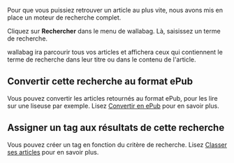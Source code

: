 Pour que vous puissiez retrouver un article au plus vite, nous avons mis en place un moteur de recherche complet. 

Cliquez sur **Rechercher** dans le menu de wallabag. Là, saisissez un terme de recherche. 

wallabag ira parcourir tous vos articles et affichera ceux qui contiennent le terme de recherche dans leur titre ou dans le contenu de l'article. 

## Convertir cette recherche au format ePub
Vous pouvez convertir les articles retournés au format ePub, pour les lire sur une liseuse par exemple. Lisez [Convertir en ePub](http://doc.wallabag.org/fr/Documentation_utilisateur/Convertir_en_ePub) pour en savoir plus.

## Assigner un tag aux résultats de cette recherche
Vous pouvez créer un tag en fonction du critère de recherche. Lisez [Classer ses articles](http://doc.wallabag.org/fr/Documentation_utilisateur/Classer_ses_articles) pour en savoir plus.
